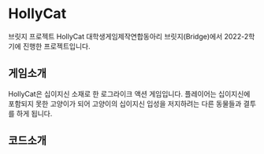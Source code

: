 # HollyCat
브릿지 프로젝트 HollyCat
대학생게임제작연합동아리 브릿지(Bridge)에서 2022-2학기에 진행한 프로젝트입니다.

## 게임소개
HollyCat은 십이지신 소재로 한 로그라이크 액션 게임입니다.
플레이어는 십이지신에 포함되지 못한 고양이가 되어 고양이의 십이지신 입성을 저지하려는 다른 동물들과 결투를 하게 됩니다.

## 코드소개
